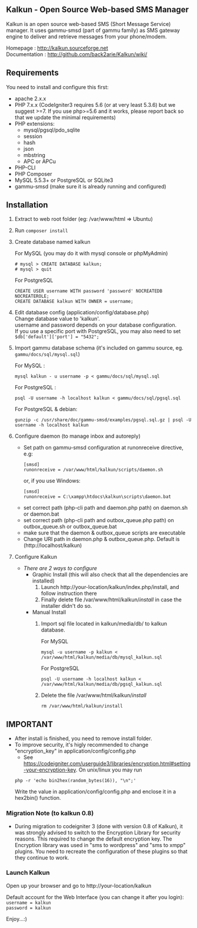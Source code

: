 ## Kalkun - Open Source Web-based SMS Manager
Kalkun is an open source web-based SMS (Short Message Service) manager. It uses gammu-smsd (part of gammu family) as SMS gateway engine to deliver and retrieve messages from your phone/modem.

Homepage : http://kalkun.sourceforge.net  
Documentation : http://github.com/back2arie/Kalkun/wiki/

## Requirements
You need to install and configure this first:
* apache 2.x.x
* PHP 7.x.x (CodeIgniter3 requires 5.6 (or at very least 5.3.6) but we suggest >=7. If you use php>=5.6 and it works, please report back so that we update the minimal requirements)
* PHP extensions:
  * mysql/pgsql/pdo_sqlite
  * session
  * hash
  * json
  * mbstring
  * APC or APCu
* PHP-CLI
* PHP Composer
* MySQL 5.5.3+ or PostgreSQL or SQLite3
* gammu-smsd (make sure it is already running and configured)

## Installation

1. Extract to web root folder (eg: /var/www/html => Ubuntu)
1. Run `composer install` 
1. Create database named kalkun

   For MySQL (you may do it with mysql console or phpMyAdmin)
     ```
     # mysql > CREATE DATABASE kalkun;
     # mysql > quit
     ```
   For PostgreSQL
    ```
    CREATE USER username WITH password 'password' NOCREATEDB NOCREATEROLE;
    CREATE DATABASE kalkun WITH OWNER = username;
    ```
1. Edit database config (application/config/database.php)  
   Change database value to 'kalkun'.  
   username and password depends on your database configuration.  
   If you use a specific port with PostgreSQL, you may also need to set
   `$db['default']['port'] = "5432";`

1. Import gammu database schema (it's included on gammu source, eg. `gammu/docs/sql/mysql.sql`)

    For MySQL : 
    ```
    mysql kalkun - u username -p < gammu/docs/sql/mysql.sql
    ```
    For PostgreSQL : 
    ```
    psql -U username -h localhost kalkun < gammu/docs/sql/pgsql.sql
    ```
    For PostgreSQL & debian:
    ```
    gunzip -c /usr/share/doc/gammu-smsd/examples/pgsql.sql.gz | psql -U username -h localhost kalkun
    ```
1. Configure daemon (to manage inbox and autoreply)
   -  Set path on gammu-smsd configuration at runonreceive directive, e.g:
      ```
      [smsd]
      runonreceive = /var/www/html/kalkun/scripts/daemon.sh
      ```
      or, if you use Windows:
      ```
      [smsd]
      runonreceive = C:\xampp\htdocs\kalkun\scripts\daemon.bat
      ```
   - set correct path (php-cli path and daemon.php path) on daemon.sh or daemon.bat
   - set correct path (php-cli path and outbox_queue.php path) on outbox_queue.sh or outbox_queue.bat
   - make sure that the daemon & outbox_queue scripts are executable
   - Change URI path in daemon.php & outbox_queue.php. Default is (http://localhost/kalkun)
1. Configure Kalkun
    - _There are 2 ways to configure_
        - Graphic Install (this will also check that all the dependencies are installed)  
          1. Launch http://your-location/kalkun/index.php/install, and follow instruction there
          1. Finally delete file /var/www/html/kalkun/*install* in case the installer didn't do so.
        - Manual Install 
          1. Import sql file located in kalkun/media/db/ to kalkun database.
        
             For MySQL
             ```
             mysql -u username -p kalkun < /var/www/html/kalkun/media/db/mysql_kalkun.sql
             ```
             For PostgreSQL
             ```
             psql -U username -h localhost kalkun < /var/www/html/kalkun/media/db/pgsql_kalkun.sql
             ```
           2. Delete the file /var/www/html/kalkun/*install* 
           
              `rm /var/www/html/kalkun/install`
## IMPORTANT
  * After install is finished, you need to remove install folder.
  * To improve security, it's higly recommended to change "encryption_key" in application/config/config.php
    - See https://codeigniter.com/userguide3/libraries/encryption.html#setting-your-encryption-key. On unix/linux you may run
    ```
    php -r 'echo bin2hex(random_bytes(16)), "\n";'
    ```
    Write the value in application/config/config.php and enclose it in a hex2bin() function.

### Migration Note (to kalkun 0.8)
  * During migration to codeigniter 3 (done with version 0.8 of Kalkun), it was strongly advised to switch to the Encryption Library for security reasons. This required to change the default encryption key. The Encryption library was used in "sms to wordpress" and "sms to xmpp" plugins. You need to recreate the configuration of these plugins so that they continue to work.

### Launch Kalkun
Open up your browser and go to http://your-location/kalkun

Default account for the Web Interface (you can change it after you login):  
`username = kalkun`  
`password = kalkun`

Enjoy...:)
